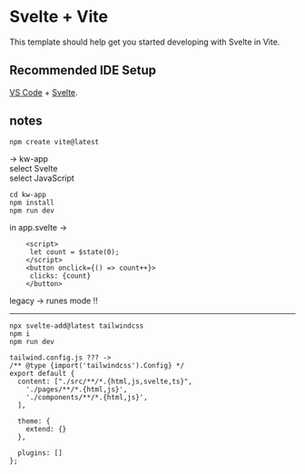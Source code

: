 # Svelte + Vite

This template should help get you started developing with Svelte in Vite.

## Recommended IDE Setup

[VS Code](https://code.visualstudio.com/) + [Svelte](https://marketplace.visualstudio.com/items?itemName=svelte.svelte-vscode).

## notes
```
npm create vite@latest  
```  
-> kw-app  
select Svelte  
select JavaScript  
  
```  
cd kw-app  
npm install  
npm run dev  
```  
  
in app.svelte ->  
```  
	<script>  
	 let count = $state(0);  
	</script>  
	<button onclick={() => count++}>  
	 clicks: {count}  
	</button>  
```  
legacy -> runes mode !!  
__________________________________________  
  
```  
npx svelte-add@latest tailwindcss  
npm i  
npm run dev  
```  
```  
tailwind.config.js ??? ->  
/** @type {import('tailwindcss').Config} */  
export default {  
  content: ["./src/**/*.{html,js,svelte,ts}",  
    './pages/**/*.{html,js}',  
    './components/**/*.{html,js}',  
  ],  
  
  theme: {  
    extend: {}  
  },  
  
  plugins: []  
};  
```